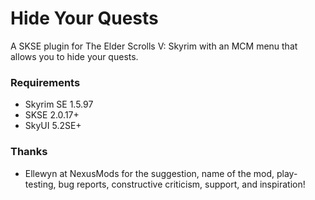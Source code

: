 # Hide Your Quests
A SKSE plugin for The Elder Scrolls V: Skyrim with an MCM menu that allows you to hide your quests.

### Requirements
- Skyrim SE 1.5.97
- SKSE 2.0.17+
- SkyUI 5.2SE+

### Thanks
- Ellewyn at NexusMods for the suggestion, name of the mod, play-testing, bug reports, constructive criticism, support, and inspiration!
